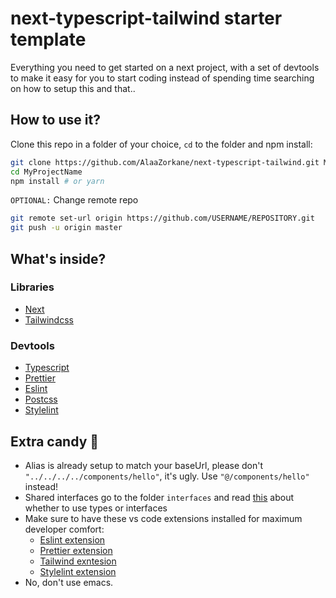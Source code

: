 # next-typescript-tailwind starter template

Everything you need to get started on a next project, with a set of devtools to make it easy
for you to start coding instead of spending time searching on how to setup this and that..

## How to use it?

Clone this repo in a folder of your choice, `cd` to the folder and npm install:

```bash
git clone https://github.com/AlaaZorkane/next-typescript-tailwind.git MyProjectName
cd MyProjectName
npm install # or yarn
```

`OPTIONAL:` Change remote repo

```bash
git remote set-url origin https://github.com/USERNAME/REPOSITORY.git
git push -u origin master
```

## What's inside?

### Libraries

- [Next](https://nextjs.org/)
- [Tailwindcss](https://tailwindcss.com/)

### Devtools

- [Typescript](http://typescriptlang.org/)
- [Prettier](https://prettier.io/)
- [Eslint](https://eslint.org/)
- [Postcss](https://postcss.org/)
- [Stylelint](https://stylelint.io/)

## Extra candy 🍬

- Alias is already setup to match your baseUrl,
  please don't `"../../../../components/hello"`, it's ugly. Use `"@/components/hello"` instead!
- Shared interfaces go to the folder `interfaces` and read [this](https://github.com/typescript-cheatsheets/react-typescript-cheatsheet#types-or-interfaces) about whether to use types or interfaces
- Make sure to have these vs code extensions installed for maximum developer comfort:
  - [Eslint extension](https://marketplace.visualstudio.com/items?itemName=dbaeumer.vscode-eslint)
  - [Prettier extension](https://marketplace.visualstudio.com/items?itemName=esbenp.prettier-vscode)
  - [Tailwind exntesion](https://marketplace.visualstudio.com/items?itemName=bradlc.vscode-tailwindcss)
  - [Stylelint extension](https://marketplace.visualstudio.com/items?itemName=stylelint.vscode-stylelint)
- No, don't use emacs.
